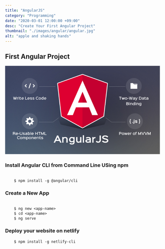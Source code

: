 ```yaml
---
title: "AngularJS"
category: "Programming"
date: "2020-03-01 12:00:00 +09:00"
desc: "Create Your First Angular Project"
thumbnail: "./images/angular/angular.jpg"
alt: "apple and shaking hands"
---
```


## First Angular Project

![Angular](./images/angular/angular.jpg)

### Install Angular CLI from Command Line USing npm

```

    $ npm install -g @angular/cli

```

### Create a New App

```

    $ ng new <app-name>
    $ cd <app-name>
    $ ng serve

```

### Deploy your website on netlify

```
    $ npm install -g netlify-cli

```

